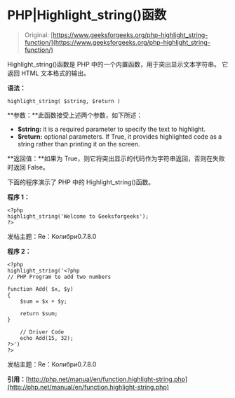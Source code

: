 # PHP|Highlight_string()函数

> Original: [https://www.geeksforgeeks.org/php-highlight_string-function/](https://www.geeksforgeeks.org/php-highlight_string-function/)

Highlight_string()函数是 PHP 中的一个内置函数，用于突出显示文本字符串。 它返回 HTML 文本格式的输出。

**语法：**

```
highlight_string( $string, $return )
```

**参数：**此函数接受上述两个参数，如下所述：

*   **$string:** it is a required parameter to specify the text to highlight.
*   **$return:** optional parameters. If True, it provides highlighted code as a string rather than printing it on the screen.

**返回值：**如果为 True，则它将突出显示的代码作为字符串返回，否则在失败时返回 False。

下面的程序演示了 PHP 中的 Highlight_string()函数。

**程序 1：**

```
<?php
highlight_string('Welcome to Geeksforgeeks');
?>
```

发帖主题：Re：Колибри0.7.8.0

**程序 2：**

```
<?php
highlight_string('<?php
// PHP Program to add two numbers

function Add( $x, $y)
{
    $sum = $x + $y; 

    return $sum;
}

    // Driver Code
    echo Add(15, 32);
?>')
?>
```

发帖主题：Re：Колибри0.7.8.0

**引用：**[http://php.net/manual/en/function.highlight-string.php](http://php.net/manual/en/function.highlight-string.php)